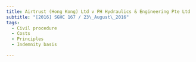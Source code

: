 ```yaml
---
title: Airtrust (Hong Kong) Ltd v PH Hydraulics & Engineering Pte Ltd 
subtitle: "[2016] SGHC 167 / 23\_August\_2016"
tags:
  - Civil procedure
  - Costs
  - Principles
  - Indemnity basis

---
```


